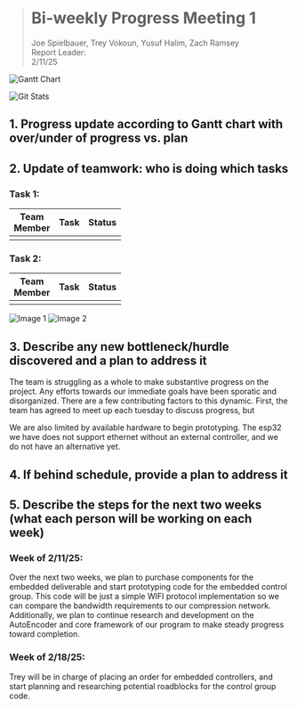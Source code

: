 > # Bi-weekly Progress Meeting 1   
> Joe Spielbauer, Trey Vokoun, Yusuf Halim, Zach Ramsey  
> Report Leader:  
> 2/11/25  

![Gantt Chart](link)

![Git Stats](link) <!--if there is a software component-->

## 1. Progress update according to Gantt chart with over/under of progress vs. plan


## 2. Update of teamwork: who is doing which tasks
### Task 1:


Team<br>Member | Task | Status
---------------|------|-------
  |  |  

### Task 2:


Team<br>Member | Task | Status
---------------|------|-------
  |  |  

![Image 1](link)
![Image 2](link)

## 3. Describe any new bottleneck/hurdle discovered and a plan to address it
The team is struggling as a whole to make substantive progress on the project. Any efforts towards our immediate goals have been sporatic and disorganized. There are a few contributing factors to this dynamic. First, the team has agreed to meet up each tuesday to discuss progress, but 

We are also limited by available hardware to begin prototyping. The esp32 we have does not support ethernet without an external controller, and we do not have an alternative yet.

## 4. If behind schedule, provide a plan to address it


## 5. Describe the steps for the next two weeks (what each person will be working on each week)
### Week of 2/11/25:
Over the next two weeks, we plan to purchase components for the embedded deliverable and start prototyping code for the embedded control group. This code will be just a simple WIFI protocol implementation so we can compare the bandwidth requirements to our compression network. 
Additionally, we plan to continue research and development on the AutoEncoder and core framework of our program to make steady progress toward completion.

### Week of 2/18/25:
Trey will be in charge of placing an order for embedded controllers, and start planning and researching potential roadblocks for the control group code.
